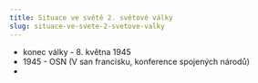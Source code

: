 ```yaml
---
title: Situace ve světě 2. světové války
slug: situace-ve-svete-2-svetove-valky
---
```

- konec války - 8. května 1945
-  1945 - OSN (V san francisku, konference spojených národů)
- 